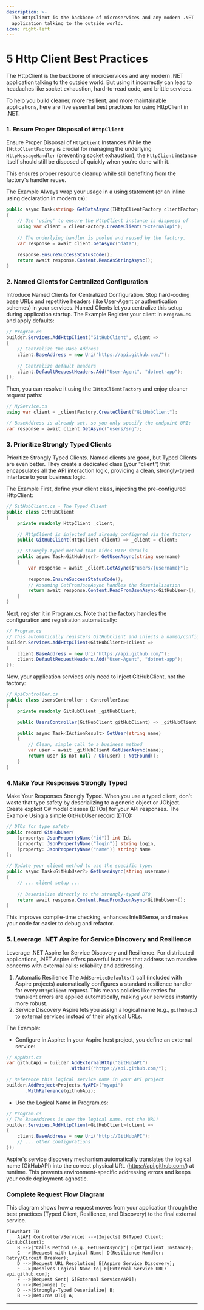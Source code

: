 ```yaml
---
description: >-
  The HttpClient is the backbone of microservices and any modern .NET
  application talking to the outside world.
icon: right-left
---
```


# 5 Http Client Best Practices

The HttpClient is the backbone of microservices and any modern .NET application talking to the outside world. But using it incorrectly can lead to headaches like socket exhaustion, hard-to-read code, and brittle services.

To help you build cleaner, more resilient, and more maintainable applications, here are five essential best practices for using HttpClient in .NET.

### 1. Ensure Proper Disposal of `HttpClient`

Ensure Proper Disposal of `HttpClient` Instances While the `IHttpClientFactory` is crucial for managing the underlying `HttpMessageHandler` (preventing socket exhaustion), the `HttpClient` instance itself should still be disposed of quickly when you’re done with it.

This ensures proper resource cleanup while still benefiting from the factory's handler reuse.

The Example Always wrap your usage in a using statement (or an inline using declaration in modern `C#`):

```csharp
public async Task<string> GetDataAsync(IHttpClientFactory clientFactory)
{
    // Use 'using' to ensure the HttpClient instance is disposed of
    using var client = clientFactory.CreateClient("ExternalApi");
    
    // The underlying handler is pooled and reused by the factory.
    var response = await client.GetAsync("data");
    
    response.EnsureSuccessStatusCode();
    return await response.Content.ReadAsStringAsync();
}
```

### 2. Named Clients for Centralized Configuration

Introduce Named Clients for Centralized Configuration. Stop hard-coding base URLs and repetitive headers (like User-Agent or authentication schemes) in your services. Named Clients let you centralize this setup during application startup. The Example Register your client in `Program.cs` and apply defaults:

```csharp
// Program.cs
builder.Services.AddHttpClient("GitHubClient", client =>
{
    // Centralize the Base Address
    client.BaseAddress = new Uri("https://api.github.com/"); 
    
    // Centralize default headers 
    client.DefaultRequestHeaders.Add("User-Agent", "dotnet-app");
});
```

Then, you can resolve it using the `IHttpClientFactory` and enjoy cleaner request paths:

```csharp
// MyService.cs
using var client = _clientFactory.CreateClient("GitHubClient");

// BaseAddress is already set, so you only specify the endpoint URI:
var response = await client.GetAsync("users/srg"); 
```

### 3. Prioritize Strongly Typed Clients

Prioritize Strongly Typed Clients. Named clients are good, but Typed Clients are even better. They create a dedicated class (your "client") that encapsulates all the API interaction logic, providing a clean, strongly-typed interface to your business logic.

The Example First, define your client class, injecting the pre-configured HttpClient:

```csharp
// GitHubClient.cs - The Typed Client
public class GitHubClient
{
    private readonly HttpClient _client;

    // HttpClient is injected and already configured via the factory
    public GitHubClient(HttpClient client) => _client = client;

    // Strongly-typed method that hides HTTP details
    public async Task<GitHubUser?> GetUserAsync(string username)
    {
        var response = await _client.GetAsync($"users/{username}");
        
        response.EnsureSuccessStatusCode();
        // Assuming GetFromJsonAsync handles the deserialization
        return await response.Content.ReadFromJsonAsync<GitHubUser>();
    }
}
```

Next, register it in Program.cs. Note that the factory handles the configuration and registration automatically:

```csharp
// Program.cs
// This automatically registers GitHubClient and injects a named/configured HttpClient
builder.Services.AddHttpClient<GitHubClient>(client =>
{
    client.BaseAddress = new Uri("https://api.github.com/");
    client.DefaultRequestHeaders.Add("User-Agent", "dotnet-app");
});
```

Now, your application services only need to inject GitHubClient, not the factory:

```csharp
// ApiController.cs
public class UsersController : ControllerBase
{
    private readonly GitHubClient _gitHubClient;

    public UsersController(GitHubClient gitHubClient) => _gitHubClient = gitHubClient;

    public async Task<IActionResult> GetUser(string name)
    {
        // Clean, simple call to a business method
        var user = await _gitHubClient.GetUserAsync(name); 
        return user is not null ? Ok(user) : NotFound();
    }
}
```

### 4.Make Your Responses Strongly Typed

Make Your Responses Strongly Typed. When you use a typed client, don't waste that type safety by deserializing to a generic object or JObject. Create explicit C# model classes (DTOs) for your API responses. The Example Using a simple GitHubUser record (DTO):

```csharp
// DTOs for type safety
public record GitHubUser(
    [property: JsonPropertyName("id")] int Id,
    [property: JsonPropertyName("login")] string Login,
    [property: JsonPropertyName("name")] string? Name
);

// Update your client method to use the specific type:
public async Task<GitHubUser?> GetUserAsync(string username)
{
    // ... client setup ...
    
    // Deserialize directly to the strongly-typed DTO
    return await response.Content.ReadFromJsonAsync<GitHubUser>();
}
```

This improves compile-time checking, enhances IntelliSense, and makes your code far easier to debug and refactor.

### 5. Leverage .NET Aspire for Service Discovery and Resilience

Leverage .NET Aspire for Service Discovery and Resilience. For distributed applications, .NET Aspire offers powerful features that address two massive concerns with external calls: reliability and addressing.&#x20;

1. Automatic Resilience The `AddServiceDefaults()` call (included with Aspire projects) automatically configures a standard resilience handler for every `HttpClient` request. This means policies like retries for transient errors are applied automatically, making your services instantly more robust.&#x20;
2. Service Discovery Aspire lets you assign a logical name (e.g., `githubapi`) to external services instead of their physical URLs.&#x20;

The Example:

* Configure in Aspire: In your Aspire host project, you define an external service:

```csharp
// AppHost.cs
var githubApi = builder.AddExternalHttp("GitHubAPI")
                       .WithUri("https://api.github.com/");

// Reference this logical service name in your API project
builder.AddProject<Projects.MyAPI>("myapi")
       .WithReference(githubApi);

```

* Use the Logical Name in Program.cs:

```csharp
// Program.cs
// The BaseAddress is now the logical name, not the URL!
builder.Services.AddHttpClient<GitHubClient>(client =>
{
    client.BaseAddress = new Uri("http://GitHubAPI");
    // ... other configurations
});
```

Aspire's service discovery mechanism automatically translates the logical name (GitHubAPI) into the correct physical URL (https://api.github.com/) at runtime. This prevents environment-specific addressing errors and keeps your code deployment-agnostic.

### Complete Request Flow Diagram

This diagram shows how a request moves from your application through the best practices (Typed Client, Resilience, and Discovery) to the final external service.

```mermaid
flowchart TD
    A[API Controller/Service] -->|Injects| B(Typed Client: GitHubClient);
    B -->|"Calls Method (e.g. GetUserAsync)"| C{HttpClient Instance};
    C -->|Request with Logical Name| D(Resilience Handler: Retry/Circuit Breaker);
    D -->|Request URL Resolution| E[Aspire Service Discovery];
    E -->|Resolves Logical Name to| F[External Service URL: api.github.com];
    F -->|Request Sent| G[External Service/API];
    G -->|Response| D;
    D -->|Strongly-Typed Deserialize| B;
    B -->|Returns DTO| A;
```

***

